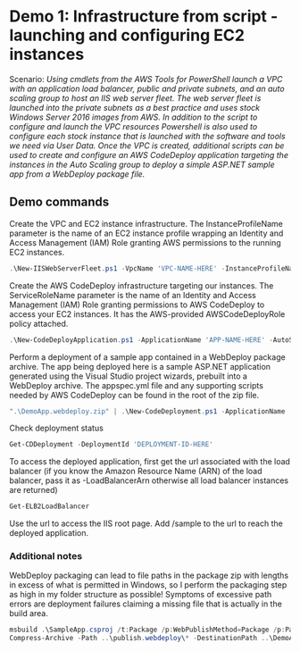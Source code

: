 # Demo 1: Infrastructure from script - launching and configuring EC2 instances

Scenario: *Using cmdlets from the AWS Tools for PowerShell launch a VPC with an application load balancer, public and private subnets, and an auto scaling group to host an IIS web server fleet. The web server fleet is launched into the private subnets as a best practice and uses stock Windows Server 2016 images from AWS. In addition to the script to configure and launch the VPC resources Powershell is also used to configure each stock instance that is launched with the software and tools we need via User Data. Once the VPC is created, additional scripts can be used to create and configure an AWS CodeDeploy application targeting the instances in the Auto Scaling group to deploy a simple ASP.NET sample app from a WebDeploy package file.*

## Demo commands

Create the VPC and EC2 instance infrastructure. The InstanceProfileName parameter is the name of an EC2 instance profile wrapping an Identity and Access Management (IAM) Role granting AWS permissions to the running EC2 instances.

```powershell
.\New-IISWebServerFleet.ps1 -VpcName 'VPC-NAME-HERE' -InstanceProfileName 'INSTANCE-PROFILE-HERE'
```

Create the AWS CodeDeploy infrastructure targeting our instances. The ServiceRoleName parameter is the name of an Identity and Access Management (IAM) Role granting permissions to AWS CodeDeploy to access your EC2 instances. It has the AWS-provided AWSCodeDeployRole policy attached.

```powershell
.\New-CodeDeployApplication.ps1 -ApplicationName 'APP-NAME-HERE' -AutoScalingGroupName 'VPC-SCALING-GROUP-NAME-HERE' -ServiceRoleName 'SERVICE-ROLE-HERE'
```

Perform a deployment of a sample app contained in a WebDeploy package archive. The app being deployed here is a sample ASP.NET application generated using the Visual Studio project wizards, prebuilt into a WebDeploy archive. The appspec.yml file and any supporting scripts needed by AWS CodeDeploy can be found in the root of the zip file.

```powershell
".\DemoApp.webdeploy.zip" | .\New-CodeDeployment.ps1 -ApplicationName 'APP-NAME-HERE' -ArchiveKey codedeploy/DemoApp.webdeploy.zip -BucketName 'BUCKET-NAME-HERE'
```

Check deployment status

```powershell
Get-CDDeployment -DeploymentId 'DEPLOYMENT-ID-HERE'
```

To access the deployed application, first get the url associated with the load balancer (if you know the Amazon Resource Name (ARN) of the load balancer, pass it as -LoadBalancerArn otherwise all load balancer instances are returned)

```powershell
Get-ELB2LoadBalancer
```

Use the url to access the IIS root page. Add /sample to the url to reach the deployed application.

### Additional notes

WebDeploy packaging can lead to file paths in the package zip with lengths in excess of what is permitted in Windows, so I perform the packaging step as high in my folder structure as possible! Symptoms of excessive path errors are deployment failures claiming a missing file that is actually in the build area.

```powershell
msbuild .\SampleApp.csproj /t:Package /p:WebPublishMethod=Package /p:PackageAsSingleFile=false /p:SkipInvalidConfigurations=true /p:PackageLocation="..\publish.webdeploy\app" /p:DeployIISAppPath="Default Web Site/Sample"
Compress-Archive -Path ..\publish.webdeploy\* -DestinationPath ..\DemoApp.webdeploy.zip
```

